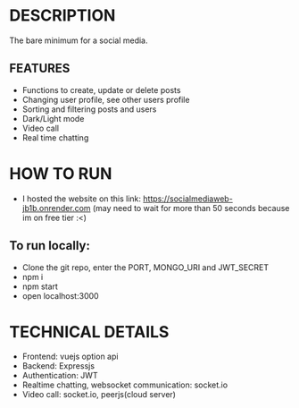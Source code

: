 # DESCRIPTION
The bare minimum for a social media. 
## FEATURES
- Functions to create, update or delete posts
- Changing user profile, see other users profile
- Sorting and filtering posts and users
- Dark/Light mode
- Video call
- Real time chatting
# HOW TO RUN
- I hosted the website on this link: https://socialmediaweb-jb1b.onrender.com (may need to wait for more than 50 seconds because im on free tier :<)
## To run locally:
- Clone the git repo, enter the PORT, MONGO_URI and JWT_SECRET
- npm i
- npm start
- open localhost:3000
# TECHNICAL DETAILS
- Frontend: vuejs option api
- Backend: Expressjs
- Authentication: JWT
- Realtime chatting, websocket communication: socket.io
- Video call: socket.io, peerjs(cloud server) 

